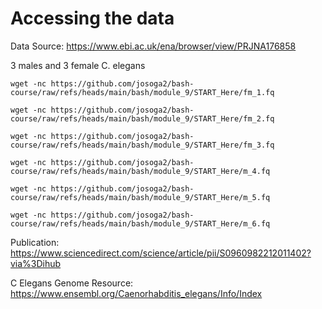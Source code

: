 # Accessing the data
Data Source: https://www.ebi.ac.uk/ena/browser/view/PRJNA176858

3 males and 3 female C. elegans

```
wget -nc https://github.com/josoga2/bash-course/raw/refs/heads/main/bash/module_9/START_Here/fm_1.fq

wget -nc https://github.com/josoga2/bash-course/raw/refs/heads/main/bash/module_9/START_Here/fm_2.fq

wget -nc https://github.com/josoga2/bash-course/raw/refs/heads/main/bash/module_9/START_Here/fm_3.fq

wget -nc https://github.com/josoga2/bash-course/raw/refs/heads/main/bash/module_9/START_Here/m_4.fq

wget -nc https://github.com/josoga2/bash-course/raw/refs/heads/main/bash/module_9/START_Here/m_5.fq

wget -nc https://github.com/josoga2/bash-course/raw/refs/heads/main/bash/module_9/START_Here/m_6.fq
```

Publication: https://www.sciencedirect.com/science/article/pii/S0960982212011402?via%3Dihub

C Elegans Genome Resource: https://www.ensembl.org/Caenorhabditis_elegans/Info/Index


